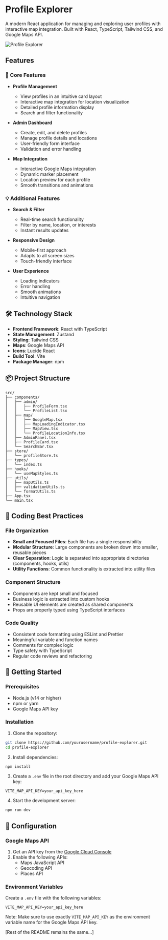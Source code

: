 # Profile Explorer

A modern React application for managing and exploring user profiles with interactive map integration. Built with React, TypeScript, Tailwind CSS, and Google Maps API.

![Profile Explorer](https://images.unsplash.com/photo-1486312338219-ce68d2c6f44d?w=800&q=80)

## Features

### 🚀 Core Features

- **Profile Management**

  - View profiles in an intuitive card layout
  - Interactive map integration for location visualization
  - Detailed profile information display
  - Search and filter functionality

- **Admin Dashboard**

  - Create, edit, and delete profiles
  - Manage profile details and locations
  - User-friendly form interface
  - Validation and error handling

- **Map Integration**
  - Interactive Google Maps integration
  - Dynamic marker placement
  - Location preview for each profile
  - Smooth transitions and animations

### 💡 Additional Features

- **Search & Filter**

  - Real-time search functionality
  - Filter by name, location, or interests
  - Instant results updates

- **Responsive Design**

  - Mobile-first approach
  - Adapts to all screen sizes
  - Touch-friendly interface

- **User Experience**
  - Loading indicators
  - Error handling
  - Smooth animations
  - Intuitive navigation

## 🛠 Technology Stack

- **Frontend Framework**: React with TypeScript
- **State Management**: Zustand
- **Styling**: Tailwind CSS
- **Maps**: Google Maps API
- **Icons**: Lucide React
- **Build Tool**: Vite
- **Package Manager**: npm

## 📦 Project Structure

```
src/
├── components/
│   ├── admin/
│   │   ├── ProfileForm.tsx
│   │   └── ProfileList.tsx
│   ├── map/
│   │   ├── GoogleMap.tsx
│   │   ├── MapLoadingIndicator.tsx
│   │   ├── MapView.tsx
│   │   └── ProfileLocationInfo.tsx
│   ├── AdminPanel.tsx
│   ├── ProfileCard.tsx
│   └── SearchBar.tsx
├── store/
│   └── profileStore.ts
├── types/
│   └── index.ts
├── hooks/
│   └── useMapStyles.ts
├── utils/
│   ├── mapUtils.ts
│   ├── validationUtils.ts
│   └── formatUtils.ts
├── App.tsx
└── main.tsx
```

## 🔨 Coding Best Practices

### File Organization

- **Small and Focused Files**: Each file has a single responsibility
- **Modular Structure**: Large components are broken down into smaller, reusable pieces
- **Clear Separation**: Logic is separated into appropriate directories (components, hooks, utils)
- **Utility Functions**: Common functionality is extracted into utility files

### Component Structure

- Components are kept small and focused
- Business logic is extracted into custom hooks
- Reusable UI elements are created as shared components
- Props are properly typed using TypeScript interfaces

### Code Quality

- Consistent code formatting using ESLint and Prettier
- Meaningful variable and function names
- Comments for complex logic
- Type safety with TypeScript
- Regular code reviews and refactoring

## 🚀 Getting Started

### Prerequisites

- Node.js (v14 or higher)
- npm or yarn
- Google Maps API key

### Installation

1. Clone the repository:

```bash
git clone https://github.com/yourusername/profile-explorer.git
cd profile-explorer
```

2. Install dependencies:

```bash
npm install
```

3. Create a `.env` file in the root directory and add your Google Maps API key:

```env
VITE_MAP_API_KEY=your_api_key_here
```

4. Start the development server:

```bash
npm run dev
```

## 🔧 Configuration

### Google Maps API

1. Get an API key from the [Google Cloud Console](https://console.cloud.google.com/)
2. Enable the following APIs:
   - Maps JavaScript API
   - Geocoding API
   - Places API

### Environment Variables

Create a `.env` file with the following variables:

```env
VITE_MAP_API_KEY=your_api_key_here
```

Note: Make sure to use exactly `VITE_MAP_API_KEY` as the environment variable name for the Google Maps API key.

[Rest of the README remains the same...]
